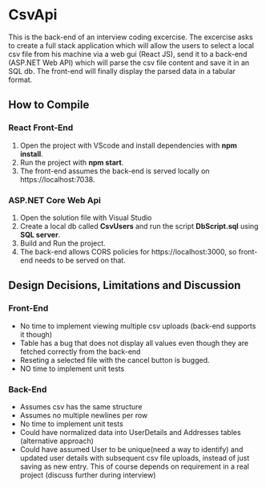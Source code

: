 # CsvApi

This is the back-end of an interview coding excercise. The excercise asks to create a full stack application which will allow the users to select a local csv file from his machine via a web gui (React JS), send it to a back-end (ASP.NET Web API) which will parse the csv file content and save it in an SQL db. The front-end will finally display the parsed data in a tabular format.

## How to Compile

### React Front-End

1. Open the project with VScode and install dependencies with <b>npm install</b>.
2. Run the project with <b>npm start</b>.
3. The front-end assumes the back-end is served locally on https://localhost:7038.

### ASP.NET Core Web Api

1. Open the solution file with Visual Studio
2. Create a local db called <b>CsvUsers</b> and run the script <b>DbScript.sql</b> using <b>SQL server</b>.
3. Build and Run the project.
4. The back-end allows CORS policies for https://localhost:3000, so front-end needs to be served on that.

## Design Decisions, Limitations and Discussion

### Front-End

- No time to implement viewing multiple csv uploads (back-end supports it though)
- Table has a bug that does not display all values even though they are fetched correctly from the back-end
- Reseting a selected file with the cancel button is bugged.
- NO time to implement unit tests

### Back-End

- Assumes csv has the same structure
- Assumes no multiple newlines per row
- No time to implement unit tests
- Could have normalized data into UserDetails and Addresses tables (alternative approach)
- Could have assumed User to be unique(need a way to identify) and updated user details with subsequent csv file uploads, instead of just saving as new entry. This of course depends on requirement in a real project (discuss further during interview)
